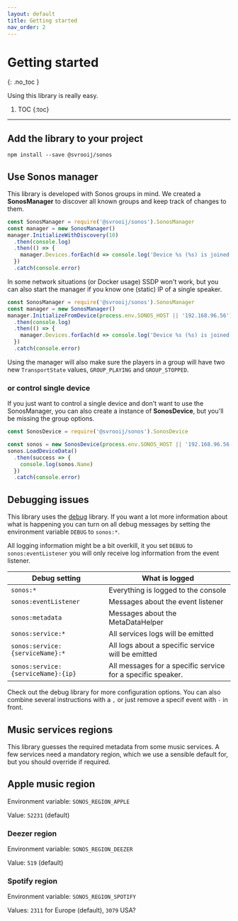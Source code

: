 ```yaml
---
layout: default
title: Getting started
nav_order: 2
---
```


# Getting started
{: .no_toc }

Using this library is really easy.

1. TOC
{:toc}

---

## Add the library to your project

`npm install --save @svrooij/sonos`

## Use Sonos manager

This library is developed with Sonos groups in mind. We created a **SonosManager** to discover all known groups and keep track of changes to them.

```js
const SonosManager = require('@svrooij/sonos').SonosManager
const manager = new SonosManager()
manager.InitializeWithDiscovery(10)
  .then(console.log)
  .then(() => {
    manager.Devices.forEach(d => console.log('Device %s (%s) is joined in %s', d.Name, d.uuid, d.GroupName))
  })
  .catch(console.error)
```

In some network situations (or Docker usage) SSDP won't work, but you can also start the manager if you know one (static) IP of a single speaker.

```js
const SonosManager = require('@svrooij/sonos').SonosManager
const manager = new SonosManager()
manager.InitializeFromDevice(process.env.SONOS_HOST || '192.168.96.56')
  .then(console.log)
  .then(() => {
    manager.Devices.forEach(d => console.log('Device %s (%s) is joined in %s', d.Name, d.uuid, d.GroupName))
  })
  .catch(console.error)
```

Using the manager will also make sure the players in a group will have two new `TransportState` values, `GROUP_PLAYING` and `GROUP_STOPPED`.

### or control single device

If you just want to control a single device and don't want to use the SonosManager, you can also create a instance of **SonosDevice**, but you'll be missing the group options.

```js
const SonosDevice = require('@svrooij/sonos').SonosDevice

const sonos = new SonosDevice(process.env.SONOS_HOST || '192.168.96.56')
sonos.LoadDeviceData()
  .then(success => {
    console.log(sonos.Name)
  })
  .catch(console.error)
```

## Debugging issues

This library uses the [debug](https://www.npmjs.com/package/debug) library. If you want a lot more information about what is happening you can turn on all debug messages by setting the environment variable `DEBUG` to `sonos:*`.

All logging information might be a bit overkill, it you set `DEBUG` to `sonos:eventListener` you will only receive log information from the event listener.

| Debug setting | What is logged |
|---------------|----------------|
| `sonos:*` | Everything is logged to the console |
| `sonos:eventListener` | Messages about the event listener |
| `sonos:metadata` | Messages about the MetaDataHelper |
| `sonos:service:*` | All services logs will be emitted |
| `sonos:service:{serviceName}:*` | All logs about a specific service will be emitted |
| `sonos:service:{serviceName}:{ip}` | All messages for a specific service for a specific speaker. |

Check out the debug library for more configuration options. You can also combine several instructions with a `,` or just remove a specif event with `-` in front.

## Music services regions

This library guesses the required metadata from some music services. A few services need a mandatory region, which we use a sensible default for, but you should override if required.

## Apple music region

Environment variable: `SONOS_REGION_APPLE`

Value: `52231` (default)

### Deezer region

Environment variable: `SONOS_REGION_DEEZER`

Value: `519` (default)

### Spotify region

Environment variable: `SONOS_REGION_SPOTIFY`

Values: `2311` for Europe (default), `3079` USA?
